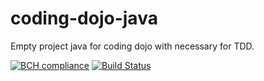 # coding-dojo-java
Empty project java for coding dojo with necessary for TDD.


[![BCH compliance](https://bettercodehub.com/edge/badge/OlivierMary/coding-dojo-java?branch=master)](https://bettercodehub.com/)
[![Build Status](https://travis-ci.org/OlivierMary/coding-dojo-java.svg?branch=master)](https://travis-ci.org/OlivierMary/coding-dojo-java)
